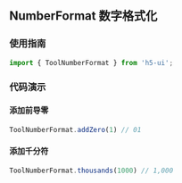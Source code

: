 ## NumberFormat 数字格式化

### 使用指南
``` javascript
import { ToolNumberFormat } from 'h5-ui';
```

### 代码演示

#### 添加前导零
```javascript
ToolNumberFormat.addZero(1) // 01
```

#### 添加千分符
```javascript
ToolNumberFormat.thousands(1000) // 1,000
```
